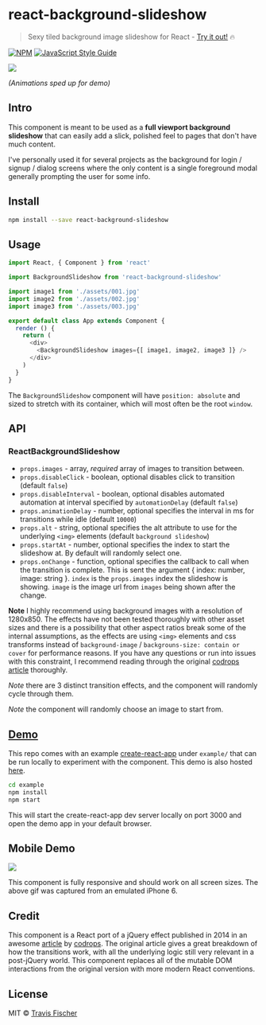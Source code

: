 # react-background-slideshow

> Sexy tiled background image slideshow for React - [Try it out!](https://transitive-bullshit.github.io/react-background-slideshow) :fire:

[![NPM](https://img.shields.io/npm/v/react-background-slideshow.svg)](https://www.npmjs.com/package/react-background-slideshow) [![JavaScript Style Guide](https://img.shields.io/badge/code_style-standard-brightgreen.svg)](https://standardjs.com)

![](https://raw.githubusercontent.com/transitive-bullshit/react-background-slideshow/master/example/media/slideshow-demo-desktop.gif)

*(Animations sped up for demo)*

## Intro

This component is meant to be used as a **full viewport background slideshow** that can easily add a slick, polished feel to pages that don't have much content.

I've personally used it for several projects as the background for login / signup / dialog screens where the only content is a single foreground modal generally prompting the user for some info.

## Install

```bash
npm install --save react-background-slideshow
```

## Usage

```js
import React, { Component } from 'react'

import BackgroundSlideshow from 'react-background-slideshow'

import image1 from './assets/001.jpg'
import image2 from './assets/002.jpg'
import image3 from './assets/003.jpg'

export default class App extends Component {
  render () {
    return (
      <div>
        <BackgroundSlideshow images={[ image1, image2, image3 ]} />
      </div>
    )
  }
}
```

The `BackgroundSlideshow` component will have `position: absolute` and sized to stretch with its container, which will most often be the root `window`.

## API

### ReactBackgroundSlideshow

- `props.images` - array<string>, *required* array of images to transition between.
- `props.disableClick` - boolean, optional disables click to transition (default `false`)
- `props.disableInterval` - boolean, optional disables automated automation at interval specified by `automationDelay` (default `false`)
- `props.animationDelay` - number, optional specifies the interval in ms for transitions while idle (default `10000`)
- `props.alt` - string, optional specifies the alt attribute to use for the underlying `<img>` elements (default `background slideshow`)
- `props.startAt` - number, optional specifies the index to start the slideshow at. By default will randomly select one.
- `props.onChange` - function, optional specifies the callback to call when the transition is complete. This is sent the argument { index: number, image: string }. `index` is the `props.images` index the slideshow is showing. `image` is the image url from `images` being shown after the change.

**Note** I highly recommend using background images with a resolution of 1280x850. The effects have not been tested thoroughly with other asset sizes and there is a possibility that other aspect ratios break some of the internal assumptions, as the effects are using `<img>` elements and css transforms instead of `background-image` / `backgrouns-size: contain or cover` for performance reasons. If you have any questions or run into issues with this constraint, I recommend reading through the original [codrops article](http://tympanus.net/codrops/2014/06/11/how-to-create-a-tiled-background-slideshow) thoroughly.

*Note* there are 3 distinct transition effects, and the component will randomly cycle through them.

*Note* the component will randomly choose an image to start from.

## [Demo](https://transitive-bullshit.github.io/react-background-slideshow)

This repo comes with an example [create-react-app](https://github.com/facebookincubator/create-react-app) under `example/` that can be run locally to experiment with the component. This demo is also hosted [here](https://transitive-bullshit.github.io/react-background-slideshow).

```bash
cd example
npm install
npm start
```

This will start the create-react-app dev server locally on port 3000 and open the demo app in your default browser.

## Mobile Demo

![](https://raw.githubusercontent.com/transitive-bullshit/react-background-slideshow/master/example/media/slideshow-demo-mobile.gif)

This component is fully responsive and should work on all screen sizes. The above gif was captured from an emulated iPhone 6.

## Credit

This component is a React port of a jQuery effect published in 2014 in an awesome [article](http://tympanus.net/codrops/2014/06/11/how-to-create-a-tiled-background-slideshow) by [codrops](https://tympanus.net/codrops/). The original article gives a great breakdown of how the transitions work, with all the underlying logic still very relevant in a post-jQuery world. This component replaces all of the mutable DOM interactions from the original version with more modern React conventions.

## License

MIT © [Travis Fischer](https://github.com/transitive-bullshit)

